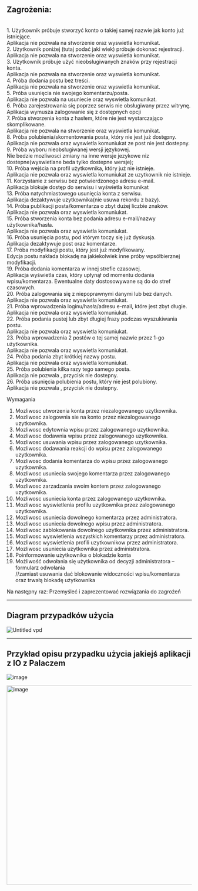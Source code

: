 Zagrożenia:
------------
<br />
1. Użytkownik próbuje stworzyć konto o takiej samej nazwie jak konto już istniejące.<br />
Aplikacja nie pozwala na stworzenie oraz wyswietla komunikat.<br />
2. Użytkownik poniżej (tutaj podać jaki wiek) próbuje dokonać rejestracji.<br />
Aplikacja nie pozwala na stworzenie oraz wyswietla komunikat.<br />
3. Użytkownik próbuje użyć nieobsługiwanych znaków przy rejestracji konta.<br />
Aplikacja nie pozwala na stworzenie oraz wyswietla komunikat.<br />
4. Próba dodania postu bez treści.<br />
Aplikacja nie pozwala na stworzenie oraz wyswietla komunikat.<br />
5. Próba usunięcia nie swojego komentarzu/posta.<br />
Aplikacja nie pozwala na usuniecie oraz wyswietla komunikat.<br />
6. Próba zarejestrowania się poprzez serwis nie obsługiwany przez witrynę.<br />
Aplikacja wymusza zalogowanie się z dostępnych opcji<br />
7. Próba stworzenia konta z hasłem, które nie jest wystarczająco skomplikowane. <br />
Aplikacja nie pozwala na stworzenie oraz wyswietla komunikat.<br />
8. Próba polubienia/skomentowania posta, który nie jest już dostępny.<br />
Aplikacja nie pozwala oraz wyswietla komuniukat ze post nie jest dostepny.<br />
9. Próba wyboru nieobsługiwanej wersji językowej.<br />
Nie bedzie mozliwosci zmiany na inne wersje jezykowe niz dostepne(wyswietlane beda tylko dostepne wersje);<br />
10. Próba wejścia na profil użytkownika, który już nie istnieje.<br />
Aplikacja nie pozwala oraz wyswietla komuniukat ze uzytkownik nie istnieje.<br />
11. Korzystanie z serwisu bez potwierdzonego adresu e-mail.<br />
Aplikacja blokuje dostęp do serwisu i wyświetla komunikat<br />
13. Próba natychmiastowego usunięcia konta z serwisu.<br />
Aplikacja dezaktywuje uzytkownika(nie usuwa rekordu z bazy).<br />
14. Próba publikacji posta/komentarza o zbyt dużej liczbie znaków.<br />
Aplikacja nie pozwala oraz wyswietla komuniukat.<br />
15. Próba stworzenia konta bez podania adresu e-mail/nazwy użytkownika/hasła.<br />
Aplikacja nie pozwala oraz wyswietla komuniukat.<br />
16. Próba usunięcia postu, pod którym toczy się już dyskusja. <br />
Aplikacja dezaktywuje post oraz komentarze.<br />
17. Próba modyfikacji postu, który jest już modyfikowany. <br />
Edycja postu nakłada blokadę na jakiekolwiek inne próby wpsółbierznej modyfikacji.<br />
19. Próba dodania komentarza w innej strefie czasowej. <br />
Aplikacja wyświetla czas, który upłynął od momentu dodania wpisu/komentarza. Ewentualne daty dostosowywane są do do stref czasowych.<br />
20. Próba zalogowania się z niepoprawnymi danymi lub bez danych. <br />
Aplikacja nie pozwala oraz wyswietla komuniukat.<br />
21. Próba wprowadzenia loginu/hasła/adresu e-mail, które jest zbyt długie. <br />
Aplikacja nie pozwala oraz wyswietla komuniukat.<br />
22. Próba podania pustej lub zbyt długiej frazy podczas wyszukiwania postu. <br />
Aplikacja nie pozwala oraz wyswietla komuniukat.<br />
23. Próba wprowadzenia 2 postów o tej samej nazwie przez 1-go użytkownika. <br />
Aplikacja nie pozwala oraz wyswietla komuniukat.<br />
24. Próba podania zbyt krótkiej nazwy postu. <br />
Aplikacja nie pozwala oraz wyswietla komuniukat.<br />
25. Próba polubienia kilka razy tego samego posta. <br />
Aplikacja nie pozwala , przycisk nie dostepny.<br />
26. Próba usunięcia polubienia postu, który nie jest polubiony. <br />
Aplikacja nie pozwala , przycisk nie dostepny.<br />

Wymagania <br />
1. Mozliwosc utworzenia konta przez niezalogowanego uzytkownika.
2. Mozliwosc zalogownia sie na konto przez niezalogowanego uzytkownika.
3. Mozliwosc edytownia wpisu przez zalogowanego uzytkownika.
4. Mozliwosc dodawnia wpisu przez zalogowanego uzytkownika.
5. Mozliwosc usuwania wpisu przez zalogowanego uzytkownika.
6. Mozliwosc dodawania reakcji do wpisu przez zalogowanego uzytkownika.
7. Mozliwosc dodania komentarza do wpisu przez zalogowanego uzytkownika.
8. Mozliwosc usuniecia swojego komentarza przez zalogowanego uzytkownika.
9. Mozliwosc zarzadzania swoim kontem przez zalogowanego uzytkownika.
10. Mozliwosc usuniecia konta przez zalogowanego uzytkownika.
11. Mozliwosc wyswietlenia profilu uzytkownika przez zalogowanego uzytkownika.
12. Mozliwosc usuniecia dowolnego komentarza przez administratora.
13. Mozliwosc usuniecia dowolnego wpisu przez administratora.
14. Mozliwosc zablokowania dowolnego uzytkownika przez administratora.
15. Mozliwosc wyswietlenia wszystkich komentarzy przez administratora.
16. Mozliwosc wyswietlenia profili uzytkownikow  przez administratora.
17. Mozliwosc usuniecia uzytkownika przez administratora.
18. Poinformowanie użytkownika o blokadzie konta
19. Możliwość odwołania się użytkownika od decyzji administratora – formularz odwołania
<br />//zamiast usuwania dać blokowanie widoczności wpisu/komentarza oraz trwałą blokadę użytkownika

Na następny raz:
Przemyśleć i zaprezentować rozwiązania do zagrożeń 



--------------------------
Diagram przypadków użycia
--------------------------
![Untitled vpd](https://github.com/OpalinskiJakub/YWebApp/assets/49318908/fe093992-92de-4965-8ecf-0824897621a7)

--------------------------
Przykład opisu przypadku użycia jakiejś aplikacji z IO z Palaczem
--------------------------
![image](https://github.com/OpalinskiJakub/YWebApp/assets/49318908/61772e0c-e576-4230-80c9-5a97a41eccbd)

<img width="540" alt="image" src="https://github.com/OpalinskiJakub/YWebApp/assets/49318908/04776b82-5e61-4342-bc08-122381170a85">


